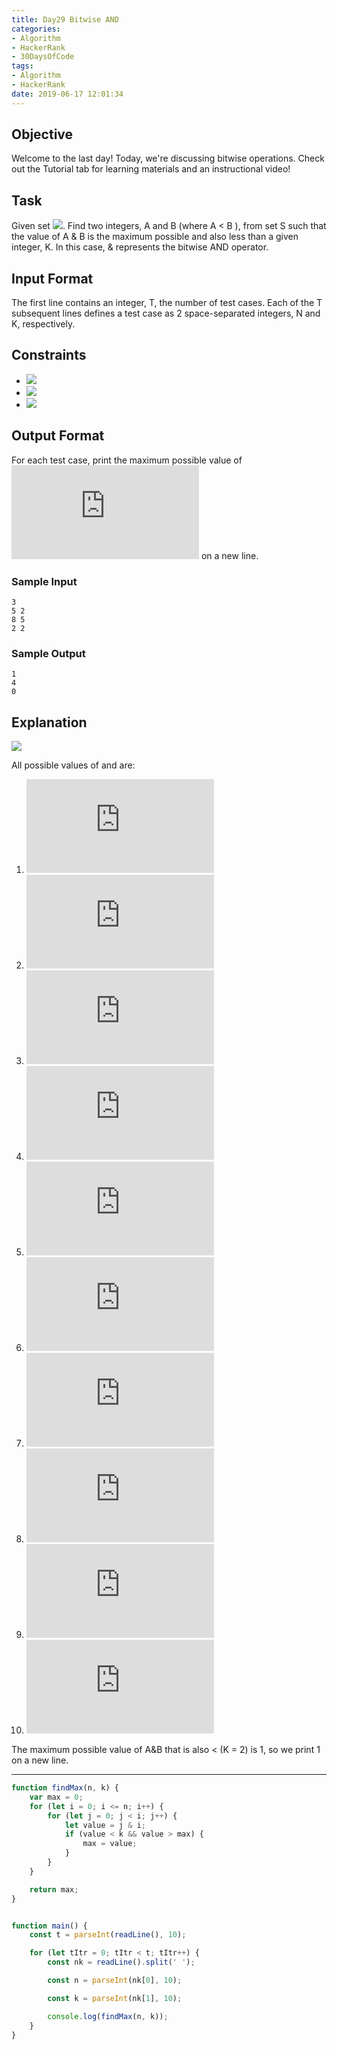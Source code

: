 ```yaml
---
title: Day29 Bitwise AND
categories:
- Algorithm
- HackerRank
- 30DaysOfCode
tags:
- Algorithm
- HackerRank
date: 2019-06-17 12:01:34
---
```



## Objective 
Welcome to the last day! Today, we're discussing bitwise operations. Check out the Tutorial tab for learning materials and an instructional video!

## Task 
Given set ![](https://latex.codecogs.com/svg.latex?S=\left&space;\{1,2,3,...,N&space;\right&space;\}). Find two integers,  A and B (where A < B ), from set S such that the value of A & B is the maximum possible and also less than a given integer, K.
In this case, & represents the bitwise AND operator.

## Input Format

The first line contains an integer, T, the number of test cases. 
Each of the T subsequent lines defines a test case as 2 space-separated integers, N and K, respectively.

## Constraints
- ![](https://latex.codecogs.com/svg.latex?1\leq&space;T\leq&space;10^{3})
- ![](https://latex.codecogs.com/svg.latex?2\leq&space;N\leq&space;10^{3})
- ![](https://latex.codecogs.com/svg.latex?2\leq&space;K\leq&space;N)

## Output Format

For each test case, print the maximum possible value of ![](https://latex.codecogs.com/svg.latex?A\&B) on a new line.

### Sample Input
```
3
5 2
8 5
2 2
```

### Sample Output
```
1
4
0
```

## Explanation
![](https://latex.codecogs.com/svg.latex?N&space;=&space;5,&space;K&space;=&space;2&space;S&space;=\left&space;\{&space;1,2,3,4,5&space;\right&space;\})
 
All possible values of  and  are:
1. ![](https://latex.codecogs.com/svg.latex?A&space;=&space;1,&space;B&space;=&space;2;&space;A\&B&space;=&space;0)
2. ![](https://latex.codecogs.com/svg.latex?A&space;=&space;1,&space;B&space;=&space;3;&space;A\&B&space;=&space;1)
2. ![](https://latex.codecogs.com/svg.latex?A&space;=&space;1,&space;B&space;=&space;4;&space;A\&B&space;=&space;0)
2. ![](https://latex.codecogs.com/svg.latex?A&space;=&space;1,&space;B&space;=&space;5;&space;A\&B&space;=&space;1)
2. ![](https://latex.codecogs.com/svg.latex?A&space;=&space;2,&space;B&space;=&space;3;&space;A\&B&space;=&space;2)
2. ![](https://latex.codecogs.com/svg.latex?A&space;=&space;2,&space;B&space;=&space;4;&space;A\&B&space;=&space;0)
2. ![](https://latex.codecogs.com/svg.latex?A&space;=&space;2,&space;B&space;=&space;5;&space;A\&B&space;=&space;0)
2. ![](https://latex.codecogs.com/svg.latex?A&space;=&space;3,&space;B&space;=&space;4;&space;A\&B&space;=&space;0)
2. ![](https://latex.codecogs.com/svg.latex?A&space;=&space;3,&space;B&space;=&space;5;&space;A\&B&space;=&space;1)
2. ![](https://latex.codecogs.com/svg.latex?A&space;=&space;4,&space;B&space;=&space;5;&space;A\&B&space;=&space;4)

The maximum possible value of A&B that is also < (K = 2) is 1, so we print 1 on a new line.

---

```javascript
function findMax(n, k) {
    var max = 0;
    for (let i = 0; i <= n; i++) {
        for (let j = 0; j < i; j++) {
            let value = j & i;
            if (value < k && value > max) {
                max = value;
            }
        }
    }

    return max;
}


function main() {
    const t = parseInt(readLine(), 10);

    for (let tItr = 0; tItr < t; tItr++) {
        const nk = readLine().split(' ');

        const n = parseInt(nk[0], 10);

        const k = parseInt(nk[1], 10);

        console.log(findMax(n, k));
    }
}
```
